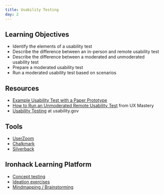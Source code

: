 ```yaml
---
title: Usability Testing
day: 2
---
```


Learning Objectives
-------------------

- Identify the elements of a usability test
- Describe the difference between an in-person and remote usability test
- Describe the difference between a moderated and unmoderated usability test
- Prepare a moderated usability test
- Run a moderated usability test based on scenarios


Resources
---------

- [Example Usability Test with a Paper Prototype](https://www.youtube.com/watch?v=9wQkLthhHKA)
- [How to Run an Unmoderated Remote Usability Test](https://www.youtube.com/watch?v=vthW7mmn854) from UX Mastery
- [Usability Testing](https://www.usability.gov/how-to-and-tools/methods/usability-testing.html) at usability.gov


Tools
-----

- [UserZoom](https://www.userzoom.com)
- [Chalkmark](https://www.optimalworkshop.com/chalkmark)
- [Silverback](https://silverbackapp.com)


Ironhack Learning Platform
--------------------------

- [Concept testing](http://learn.ironhack.com/#/learning_unit/3377)
- [Ideation exercises](http://learn.ironhack.com/#/learning_unit/1327)
- [Mindmapping / Brainstorming](http://learn.ironhack.com/#/learning_unit/3347)
